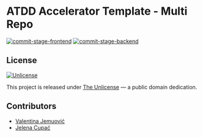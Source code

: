 # ATDD Accelerator Template - Multi Repo

[![commit-stage-frontend](https://github.com/optivem/atdd-accelerator-template-multi-repo/actions/workflows/commit-stage-frontend.yml/badge.svg)](https://github.com/optivem/atdd-accelerator-template-multi-repo/actions/workflows/commit-stage-frontend.yml)
[![commit-stage-backend](https://github.com/optivem/atdd-accelerator-template-multi-repo/actions/workflows/commit-stage-backend.yml/badge.svg)](https://github.com/optivem/atdd-accelerator-template-multi-repo/actions/workflows/commit-stage-backend.yml)

## License

[![Unlicense](https://img.shields.io/badge/license-Unlicense-lightgrey.svg)](http://unlicense.org/)

This project is released under [The Unlicense](http://unlicense.org) — a public domain dedication.

## Contributors

- [Valentina Jemuović](https://github.com/valentinajemuovic)
- [Jelena Cupać](https://github.com/jcupac)
